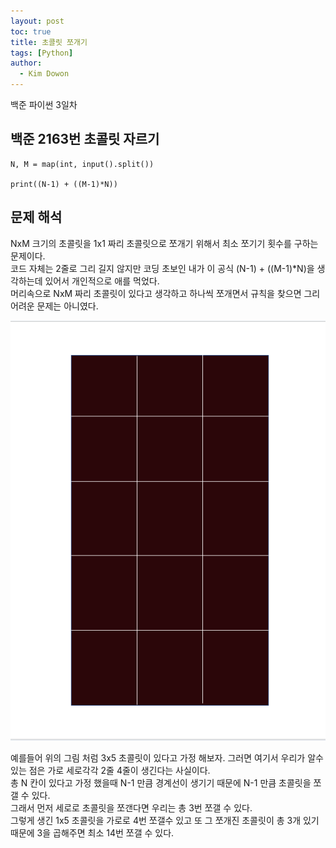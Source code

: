 ```yaml
---
layout: post
toc: true
title: 초콜릿 쪼개기
tags: [Python]
author:
  - Kim Dowon
---
```


백준 파이썬 3일차 

## 백준 2163번 초콜릿 자르기

```
N, M = map(int, input().split())

print((N-1) + ((M-1)*N))
```

## 문제 해석
NxM 크기의 초콜릿을 1x1 짜리 초콜릿으로 쪼개기 위해서 최소 쪼기기 횟수를 구하는 문제이다.   
코드 자체는 2줄로 그리 길지 않지만 
코딩 초보인 내가 이 공식 (N-1) + ((M-1)*N)을 생각하는데 있어서 개인적으로 애를 먹었다.   
머리속으로 NxM 짜리 초콜릿이 있다고 생각하고 하나씩 쪼개면서 규칙을 찾으면 그리 어려운 문제는 아니였다.

![chocolate](../img/chocolate.png)

예를들어 위의 그림 처럼 3x5 초콜릿이 있다고 가정 해보자. 그러면 여기서 우리가 알수 있는 점은 가로 세로각각 2줄 4줄이 생긴다는 사실이다.   
총 N 칸이 있다고 가정 했을때 N-1 만큼 경계선이 생기기 때문에 N-1 만큼 초콜릿을 쪼갤 수 있다.   
그래서 먼저 세로로 초콜릿을 쪼갠다면 우리는 총 3번 쪼갤 수 있다.   
그렇게 생긴 1x5 초콜릿을 가로로 4번 쪼갤수 있고 또 그 쪼개진 초콜릿이 총 3개 있기 때문에 3을 곱해주면 최소 14번 쪼갤 수 있다.
